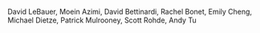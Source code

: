 David LeBauer, 
Moein Azimi,
David Bettinardi,
Rachel Bonet,
Emily Cheng,
Michael Dietze,
Patrick Mulrooney,
Scott Rohde,
Andy Tu